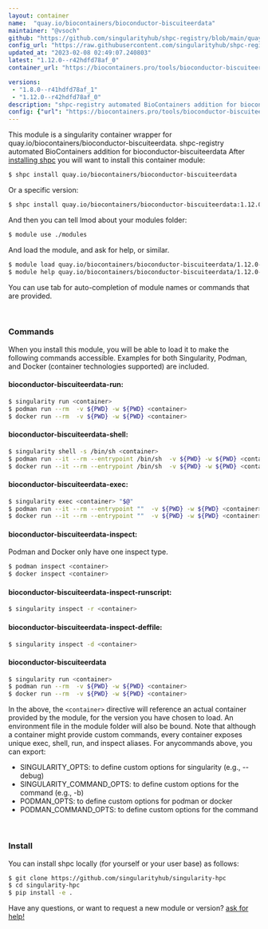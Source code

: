 ```yaml
---
layout: container
name:  "quay.io/biocontainers/bioconductor-biscuiteerdata"
maintainer: "@vsoch"
github: "https://github.com/singularityhub/shpc-registry/blob/main/quay.io/biocontainers/bioconductor-biscuiteerdata/container.yaml"
config_url: "https://raw.githubusercontent.com/singularityhub/shpc-registry/main/quay.io/biocontainers/bioconductor-biscuiteerdata/container.yaml"
updated_at: "2023-02-08 02:49:07.240803"
latest: "1.12.0--r42hdfd78af_0"
container_url: "https://biocontainers.pro/tools/bioconductor-biscuiteerdata"

versions:
 - "1.8.0--r41hdfd78af_1"
 - "1.12.0--r42hdfd78af_0"
description: "shpc-registry automated BioContainers addition for bioconductor-biscuiteerdata"
config: {"url": "https://biocontainers.pro/tools/bioconductor-biscuiteerdata", "maintainer": "@vsoch", "description": "shpc-registry automated BioContainers addition for bioconductor-biscuiteerdata", "latest": {"1.12.0--r42hdfd78af_0": "sha256:cddc19beaf22821c96c06ed8af8483e0c8ecd2238e9cd087e077d5b38eca266f"}, "tags": {"1.8.0--r41hdfd78af_1": "sha256:2a1e30640b7e361eb353527a7ee5a4e42b5f1a0a3d72676554ed125b149ee071", "1.12.0--r42hdfd78af_0": "sha256:cddc19beaf22821c96c06ed8af8483e0c8ecd2238e9cd087e077d5b38eca266f"}, "docker": "quay.io/biocontainers/bioconductor-biscuiteerdata"}
---
```


This module is a singularity container wrapper for quay.io/biocontainers/bioconductor-biscuiteerdata.
shpc-registry automated BioContainers addition for bioconductor-biscuiteerdata
After [installing shpc](#install) you will want to install this container module:


```bash
$ shpc install quay.io/biocontainers/bioconductor-biscuiteerdata
```

Or a specific version:

```bash
$ shpc install quay.io/biocontainers/bioconductor-biscuiteerdata:1.12.0--r42hdfd78af_0
```

And then you can tell lmod about your modules folder:

```bash
$ module use ./modules
```

And load the module, and ask for help, or similar.

```bash
$ module load quay.io/biocontainers/bioconductor-biscuiteerdata/1.12.0--r42hdfd78af_0
$ module help quay.io/biocontainers/bioconductor-biscuiteerdata/1.12.0--r42hdfd78af_0
```

You can use tab for auto-completion of module names or commands that are provided.

<br>

### Commands

When you install this module, you will be able to load it to make the following commands accessible.
Examples for both Singularity, Podman, and Docker (container technologies supported) are included.

#### bioconductor-biscuiteerdata-run:

```bash
$ singularity run <container>
$ podman run --rm  -v ${PWD} -w ${PWD} <container>
$ docker run --rm  -v ${PWD} -w ${PWD} <container>
```

#### bioconductor-biscuiteerdata-shell:

```bash
$ singularity shell -s /bin/sh <container>
$ podman run --it --rm --entrypoint /bin/sh  -v ${PWD} -w ${PWD} <container>
$ docker run --it --rm --entrypoint /bin/sh  -v ${PWD} -w ${PWD} <container>
```

#### bioconductor-biscuiteerdata-exec:

```bash
$ singularity exec <container> "$@"
$ podman run --it --rm --entrypoint ""  -v ${PWD} -w ${PWD} <container> "$@"
$ docker run --it --rm --entrypoint ""  -v ${PWD} -w ${PWD} <container> "$@"
```

#### bioconductor-biscuiteerdata-inspect:

Podman and Docker only have one inspect type.

```bash
$ podman inspect <container>
$ docker inspect <container>
```

#### bioconductor-biscuiteerdata-inspect-runscript:

```bash
$ singularity inspect -r <container>
```

#### bioconductor-biscuiteerdata-inspect-deffile:

```bash
$ singularity inspect -d <container>
```



#### bioconductor-biscuiteerdata

```bash
$ singularity run <container>
$ podman run --rm  -v ${PWD} -w ${PWD} <container>
$ docker run --rm  -v ${PWD} -w ${PWD} <container>
```


In the above, the `<container>` directive will reference an actual container provided
by the module, for the version you have chosen to load. An environment file in the
module folder will also be bound. Note that although a container
might provide custom commands, every container exposes unique exec, shell, run, and
inspect aliases. For anycommands above, you can export:

 - SINGULARITY_OPTS: to define custom options for singularity (e.g., --debug)
 - SINGULARITY_COMMAND_OPTS: to define custom options for the command (e.g., -b)
 - PODMAN_OPTS: to define custom options for podman or docker
 - PODMAN_COMMAND_OPTS: to define custom options for the command

<br>

### Install

You can install shpc locally (for yourself or your user base) as follows:

```bash
$ git clone https://github.com/singularityhub/singularity-hpc
$ cd singularity-hpc
$ pip install -e .
```

Have any questions, or want to request a new module or version? [ask for help!](https://github.com/singularityhub/singularity-hpc/issues)